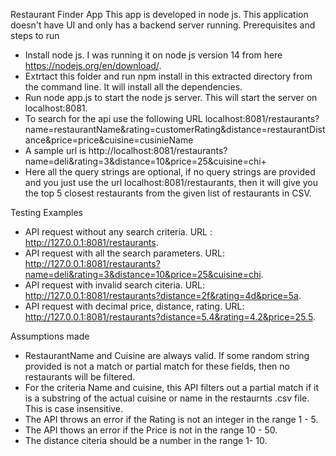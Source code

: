 Restaurant Finder App
This app is developed in node js. This application doesn't have UI and only has a backend server running.
Prerequisites and steps to run
 * Install node js. I was running it on node js version 14 from here https://nodejs.org/en/download/.
 * Extrtact this folder and run npm install in this extracted directory from the command line. It will install all the dependencies.
 * Run node app.js to start the node js server. This will start the server on localhost:8081.
 * To search for the api use the following URL
    localhost:8081/restaurants?name=restaurantName&rating=customerRating&distance=restaurantDistance&price=price&cuisine=cusinieName
 * A sample url is http://localhost:8081/restaurants?name=deli&rating=3&distance=10&price=25&cuisine=chi+
 * Here all the query strings are optional, if no query strings are provided and you just use the url localhost:8081/restaurants, then it will give you the top 5 closest restaurants from the given list of restaurants in CSV.

 Testing Examples
 * API request without any search criteria. URL : http://127.0.0.1:8081/restaurants.
 * API request with all the search parameters. URL: http://127.0.0.1:8081/restaurants?name=deli&rating=3&distance=10&price=25&cuisine=chi.
 * API request with invalid search citeria. URL: http://127.0.0.1:8081/restaurants?distance=2f&rating=4d&price=5a.
 * API request with decimal price, distance, rating. URL: http://127.0.0.1:8081/restaurants?distance=5.4&rating=4.2&price=25.5.

 Assumptions made
 * RestaurantName and Cuisine are always valid. If some random string provided is not a match or partial match for these fields, then no restaurants will be filtered.
 * For the criteria Name and cuisine, this API filters out a partial match if it is a substring of the actual cuisine or name in the restaurnts .csv file. This is case insensitive.
 * The API throws an error if the Rating is not an integer in the range 1 - 5.
 * The API thows an error if the Price is not in the range 10 - 50.
 * The distance citeria should be a number in the range 1- 10.